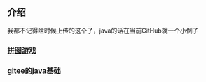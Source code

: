 ## 介绍

我都不记得啥时候上传的这个了，java的话在当前GitHub就一个小例子

### [拼图游戏](https://github.com/13870517674/JigsawPuzzle)

### [gitee的java基础](https://gitee.com/han-yafeng/java2022_7_30)
